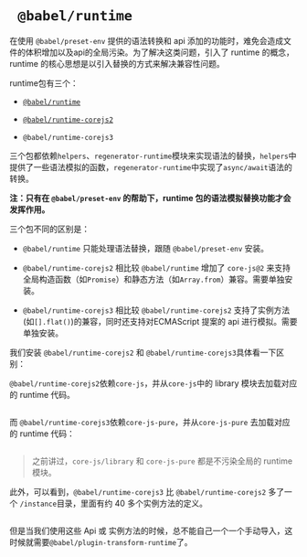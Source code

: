 # ` @babel/runtime`

在使用 `@babel/preset-env` 提供的语法转换和 api 添加的功能时，难免会造成文件的体积增加以及api的全局污染。为了解决这类问题，引入了 runtime 的概念，runtime 的核心思想是以引入替换的方式来解决兼容性问题。

runtime包有三个：

- [`@babel/runtime`](https://www.babeljs.cn/docs/babel-runtime)

- [`@babel/runtime-corejs2`](https://babeljs.io/docs/en/babel-runtime-corejs2)

- `@babel/runtime-corejs3`

三个包都依赖`helpers`、`regenerator-runtime`模块来实现语法的替换，`helpers`中提供了一些语法模拟的函数，`regenerator-runtime`中实现了`async/await`语法的转换。

**注：只有在 `@babel/preset-env` 的帮助下，runtime 包的语法模拟替换功能才会发挥作用。**


三个包不同的区别是：

- `@babel/runtime` 只能处理语法替换，跟随 `@babel/preset-env` 安装。

- `@babel/runtime-corejs2` 相比较 `@babel/runtime` 增加了 `core-js@2` 来支持全局构造函数（如`Promise`）和静态方法（如`Array.from`）兼容。需要单独安装。

- `@babel/runtime-corejs3` 相比较 `@babel/runtime-corejs2` 支持了实例方法(如`[].flat()`)的兼容，同时还支持对ECMAScript 提案的 api 进行模拟。需要单独安装。

我们安装 `@babel/runtime-corejs2` 和 `@babel/runtime-corejs3`具体看一下区别：

`@babel/runtime-corejs2`依赖`core-js`，并从`core-js`中的 library 模块去加载对应的 runtime 代码。

<img :src="$withBase('/imgs/zeroToOne/runtime-corejs2.jpg')"/>

而 `@babel/runtime-corejs3`依赖`core-js-pure`，并从`core-js-pure` 去加载对应的 runtime 代码：

<img :src="$withBase('/imgs/zeroToOne/runtime-corejs3.jpg')"/>

> 之前讲过，`core-js/library` 和 `core-js-pure` 都是不污染全局的 runtime 模块。

此外，可以看到，`@babel/runtime-corejs3` 比 `@babel/runtime-corejs2` 多了一个 `/instance`目录，里面有约 40 多个实例方法的定义。

<img :src="$withBase('/imgs/zeroToOne/runtime-corejs3-instance.jpg')"/>


但是当我们使用这些 Api 或 实例方法的时候，总不能自己一个一个手动导入，这时候就需要`@babel/plugin-transform-runtime`了。





